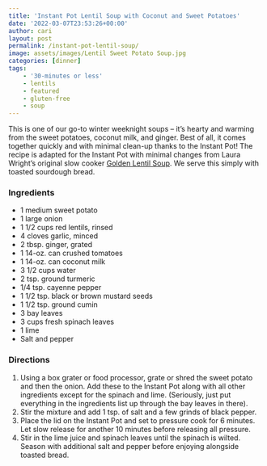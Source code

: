 ```yaml
---
title: 'Instant Pot Lentil Soup with Coconut and Sweet Potatoes'
date: '2022-03-07T23:53:26+00:00'
author: cari
layout: post
permalink: /instant-pot-lentil-soup/
image: assets/images/Lentil Sweet Potato Soup.jpg
categories: [dinner]
tags:
    - '30-minutes or less'
    - lentils
    - featured
    - gluten-free
    - soup
---
```


This is one of our go-to winter weeknight soups – it’s hearty and warming from the sweet potatoes, coconut milk, and ginger. Best of all, it comes together quickly and with minimal clean-up thanks to the Instant Pot! The recipe is adapted for the Instant Pot with minimal changes from Laura Wright’s original slow cooker [Golden Lentil Soup](https://thefirstmess.com/2017/11/15/slow-golden-lentil-soup-recipe/#recipe "Golden Lentil Soup"). We serve this simply with toasted sourdough bread.

<h3> Ingredients </h3>

- 1 medium sweet potato
- 1 large onion
- 1 1/2 cups red lentils, rinsed
- 4 cloves garlic, minced
- 2 tbsp. ginger, grated
- 1 14-oz. can crushed tomatoes
- 1 14-oz. can coconut milk
- 3 1/2 cups water
- 2 tsp. ground turmeric
- 1/4 tsp. cayenne pepper
- 1 1/2 tsp. black or brown mustard seeds
- 1 1/2 tsp. ground cumin
- 3 bay leaves
- 3 cups fresh spinach leaves
- 1 lime
- Salt and pepper

<h3> Directions </h3>

1. Using a box grater or food processor, grate or shred the sweet potato and then the onion. Add these to the Instant Pot along with all other ingredients except for the spinach and lime. (Seriously, just put everything in the ingredients list up through the bay leaves in there).
2. Stir the mixture and add 1 tsp. of salt and a few grinds of black pepper.
3. Place the lid on the Instant Pot and set to pressure cook for 6 minutes. Let slow release for another 10 minutes before releasing all pressure.
4. Stir in the lime juice and spinach leaves until the spinach is wilted. Season with additional salt and pepper before enjoying alongside toasted bread.